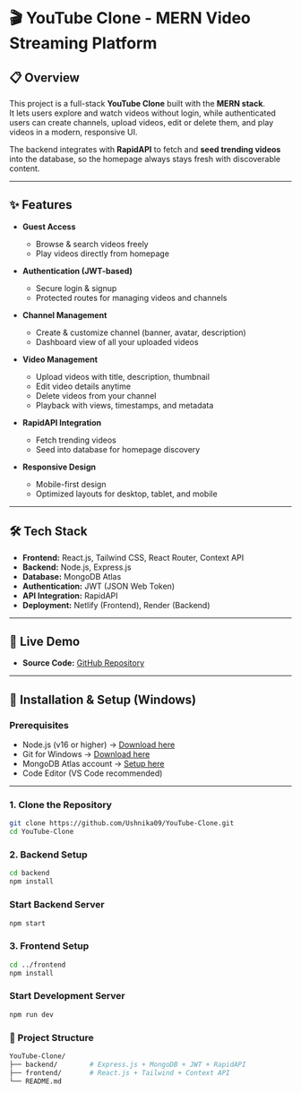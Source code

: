 # 🎬 **YouTube Clone - MERN Video Streaming Platform**

## 📋 **Overview**  
This project is a full-stack **YouTube Clone** built with the **MERN stack**.  
It lets users explore and watch videos without login, while authenticated users can create channels, upload videos, edit or delete them, and play videos in a modern, responsive UI.  

The backend integrates with **RapidAPI** to fetch and **seed trending videos** into the database, so the homepage always stays fresh with discoverable content.  

---

## ✨ **Features**

- **Guest Access**  
  - Browse & search videos freely  
  - Play videos directly from homepage  

- **Authentication (JWT-based)**  
  - Secure login & signup  
  - Protected routes for managing videos and channels  

- **Channel Management**  
  - Create & customize channel (banner, avatar, description)  
  - Dashboard view of all your uploaded videos  

- **Video Management**  
  - Upload videos with title, description, thumbnail  
  - Edit video details anytime  
  - Delete videos from your channel  
  - Playback with views, timestamps, and metadata  

- **RapidAPI Integration**  
  - Fetch trending videos  
  - Seed into database for homepage discovery  

- **Responsive Design**  
  - Mobile-first design  
  - Optimized layouts for desktop, tablet, and mobile  

---

## 🛠️ **Tech Stack**  
- **Frontend:** React.js, Tailwind CSS, React Router, Context API  
- **Backend:** Node.js, Express.js  
- **Database:** MongoDB Atlas  
- **Authentication:** JWT (JSON Web Token)  
- **API Integration:** RapidAPI  
- **Deployment:** Netlify (Frontend), Render (Backend)  

---

## 🚀 **Live Demo**   
- **Source Code:** [GitHub Repository](https://github.com/Ushnika09/YouTube-Clone.git)  

---

## 🚀 **Installation & Setup (Windows)**

### **Prerequisites**  
- Node.js (v16 or higher) → [Download here](https://nodejs.org/)  
- Git for Windows → [Download here](https://git-scm.com/)  
- MongoDB Atlas account → [Setup here](https://www.mongodb.com/cloud/atlas)  
- Code Editor (VS Code recommended)  

---

### 1. **Clone the Repository**
```bash
git clone https://github.com/Ushnika09/YouTube-Clone.git
cd YouTube-Clone
```
### 2. Backend Setup
```bash
cd backend
npm install
```
### Start Backend Server
```bash
npm start
```
### 3. Frontend Setup
```bash
cd ../frontend
npm install
```
### Start Development Server
```bash
npm run dev
```

### 📁 Project Structure
```bash
YouTube-Clone/
├── backend/        # Express.js + MongoDB + JWT + RapidAPI
├── frontend/       # React.js + Tailwind + Context API
└── README.md
```
